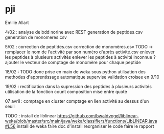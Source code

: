 # pji
Emilie Allart

4/02 : analyse de bdd norine avec REST
	generation de peptides.csv
	generation de monomeres.csv

5/02 : correction de peptides.csv
	correction de monomères.csv
	TODO -> remplacer le nom de l'activité par son numéro d'après activité.csv
		enlever les peptides à plusieurs activités
		enlever les peptides à activité inconnue ? 
		ajouter le vecteur de comptage de monomère pour chaque peptide

18/02 : TODO done
		prise en main de weka sous python 
		utilisation des methodes d'apprentissage automatique supervise 
		validation croisee en 9/10

19/02 : rectification dans la supression des peptides à plusieurs activités
	utilisation de la fonction count
	composition mise entre quote

07 avril : 
	comptage en cluster
	comptage en lien 
	activité au dessus d'un seuil

TODO : 
	install de liblinear
https://github.com/bwaldvogel/liblinear-weka/blob/master/src/main/java/weka/classifiers/functions/LibLINEAR.java#L56
	install de weka
	faire doc d'install
	reorganiser le code
	faire le rapport

